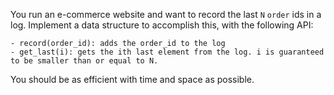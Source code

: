You run an e-commerce website and want to record the last ```N``` ```order``` ids in a log. Implement a data structure to accomplish this, with the following API:

	- record(order_id): adds the order_id to the log
	- get_last(i): gets the ith last element from the log. i is guaranteed to be smaller than or equal to N.

You should be as efficient with time and space as possible.